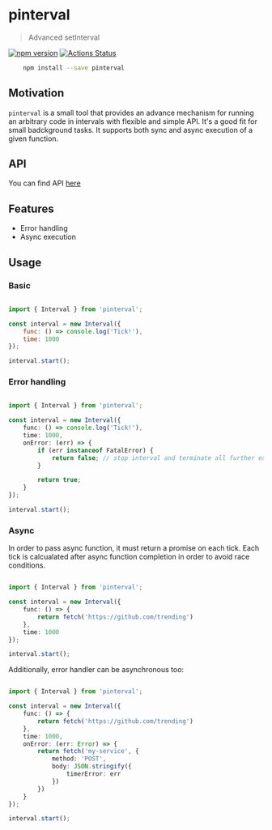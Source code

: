# pinterval

> Advanced setInterval

[![npm version](https://badge.fury.io/js/pinterval.svg)](https://www.npmjs.com/package/pinterval)
[![Actions Status](https://github.com/ziflex/pinterval/workflows/Node%20CI/badge.svg)](https://github.com/ziflex/pinterval/actions)


````sh
    npm install --save pinterval
````

## Motivation
``pinterval`` is a small tool that provides an advance mechanism for running an arbitrary code in intervals with flexible and simple API. It's a good fit for small badckground tasks. It supports both sync and async execution of a given function.

## API
You can find API [here](http://ziflex.github.io/pinterval)

## Features
- Error handling
- Async execution

## Usage

### Basic

```javascript

import { Interval } from 'pinterval';

const interval = new Interval({
    func: () => console.log('Tick!'),
    time: 1000
});

interval.start();

```

### Error handling

```typescript

import { Interval } from 'pinterval';

const interval = new Interval({
    func: () => console.log('Tick!'),
    time: 1000,
    onError: (err) => {
        if (err instanceof FatalError) {
            return false; // stop interval and terminate all further execution
        }

        return true;
    }
});

interval.start();

```

### Async

In order to pass async function, it must return a promise on each tick.
Each tick is calcualated after async function completion in order to avoid race conditions.

```typescript

import { Interval } from 'pinterval';

const interval = new Interval({
    func: () => {
        return fetch('https://github.com/trending')
    },
    time: 1000
});

interval.start();

```

Additionally, error handler can be asynchronous too:

```typescript

import { Interval } from 'pinterval';

const interval = new Interval({
    func: () => {
        return fetch('https://github.com/trending')
    },
    time: 1000,
    onError: (err: Error) => {
        return fetch('my-service', {
            method: 'POST',
            body: JSON.stringify({
                timerError: err
            })
        })
    }
});

interval.start();

```
